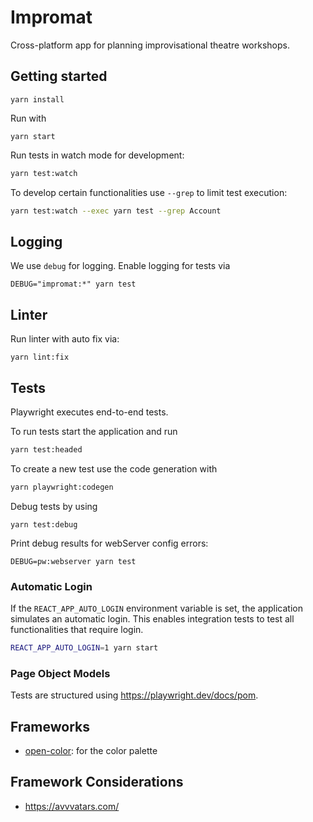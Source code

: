 # Impromat

Cross-platform app for planning improvisational theatre workshops.

## Getting started

```
yarn install
```

Run with

```
yarn start
```

Run tests in watch mode for development:

```sh
yarn test:watch
```

To develop certain functionalities use `--grep` to limit test execution:

```sh
yarn test:watch --exec yarn test --grep Account
```

## Logging

We use `debug` for logging. Enable logging for tests via

```
DEBUG="impromat:*" yarn test
```

## Linter

Run linter with auto fix via:

```
yarn lint:fix
```

## Tests

Playwright executes end-to-end tests.

To run tests start the application and run

```sh
yarn test:headed
```

To create a new test use the code generation with

```sh
yarn playwright:codegen
```

Debug tests by using

```
yarn test:debug
```

Print debug results for webServer config errors:

```
DEBUG=pw:webserver yarn test
```

### Automatic Login

If the `REACT_APP_AUTO_LOGIN` environment variable is set, the application simulates an automatic login. This enables integration tests to test all functionalities that require login.

```sh
REACT_APP_AUTO_LOGIN=1 yarn start
```

### Page Object Models

Tests are structured using https://playwright.dev/docs/pom.

## Frameworks

- [open-color](https://github.com/yeun/open-color): for the color palette

## Framework Considerations

- https://avvvatars.com/
